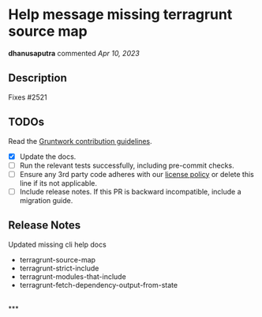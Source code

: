 # Help message missing terragrunt source map

**dhanusaputra** commented *Apr 10, 2023*

<!-- Prepend '[WIP]' to the title if this PR is still a work-in-progress. Remove it when it is ready for review! -->

## Description

Fixes #2521 

<!-- Description of the changes introduced by this PR. -->

## TODOs

Read the [Gruntwork contribution guidelines](https://gruntwork.notion.site/Gruntwork-Coding-Methodology-02fdcd6e4b004e818553684760bf691e).

- [x] Update the docs.
- [ ] Run the relevant tests successfully, including pre-commit checks.
- [ ] Ensure any 3rd party code adheres with our [license policy](https://www.notion.so/gruntwork/Gruntwork-licenses-and-open-source-usage-policy-f7dece1f780341c7b69c1763f22b1378) or delete this line if its not applicable.
- [ ] Include release notes. If this PR is backward incompatible, include a migration guide.

## Release Notes

<!-- One-line description of the PR that can be included in the final release notes. -->
Updated missing cli help docs 
- terragrunt-source-map
- terragrunt-strict-include
- terragrunt-modules-that-include
- terragrunt-fetch-dependency-output-from-state


<br />
***



